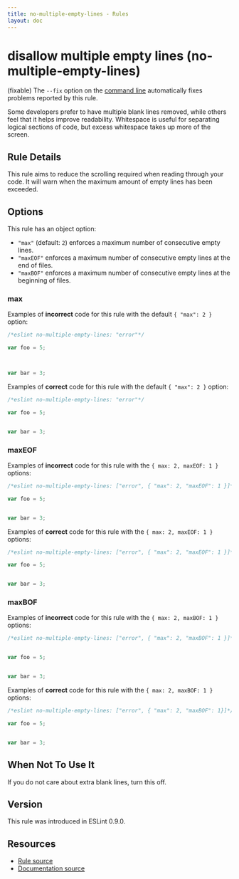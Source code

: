 ```yaml
---
title: no-multiple-empty-lines - Rules
layout: doc
---
```

<!-- Note: No pull requests accepted for this file. See README.md in the root directory for details. -->

# disallow multiple empty lines (no-multiple-empty-lines)

(fixable) The `--fix` option on the [command line](../user-guide/command-line-interface#fix) automatically fixes problems reported by this rule.

Some developers prefer to have multiple blank lines removed, while others feel that it helps improve readability. Whitespace is useful for separating logical sections of code, but excess whitespace takes up more of the screen.

## Rule Details

This rule aims to reduce the scrolling required when reading through your code. It will warn when the maximum amount of empty lines has been exceeded.

## Options

This rule has an object option:

* `"max"` (default: `2`) enforces a maximum number of consecutive empty lines.
* `"maxEOF"` enforces a maximum number of consecutive empty lines at the end of files.
* `"maxBOF"` enforces a maximum number of consecutive empty lines at the beginning of files.

### max

Examples of **incorrect** code for this rule with the default `{ "max": 2 }` option:

```js
/*eslint no-multiple-empty-lines: "error"*/

var foo = 5;



var bar = 3;
```

Examples of **correct** code for this rule with the default `{ "max": 2 }` option:

```js
/*eslint no-multiple-empty-lines: "error"*/

var foo = 5;


var bar = 3;
```

### maxEOF

Examples of **incorrect** code for this rule with the `{ max: 2, maxEOF: 1 }` options:

```js
/*eslint no-multiple-empty-lines: ["error", { "max": 2, "maxEOF": 1 }]*/

var foo = 5;


var bar = 3;


```

Examples of **correct** code for this rule with the `{ max: 2, maxEOF: 1 }` options:

```js
/*eslint no-multiple-empty-lines: ["error", { "max": 2, "maxEOF": 1 }]*/

var foo = 5;


var bar = 3;

```

### maxBOF

Examples of **incorrect** code for this rule with the `{ max: 2, maxBOF: 1 }` options:

```js
/*eslint no-multiple-empty-lines: ["error", { "max": 2, "maxBOF": 1 }]*/


var foo = 5;


var bar = 3;
```

Examples of **correct** code for this rule with the `{ max: 2, maxBOF: 1 }` options:

```js
/*eslint no-multiple-empty-lines: ["error", { "max": 2, "maxBOF": 1}]*/

var foo = 5;


var bar = 3;
```

## When Not To Use It

If you do not care about extra blank lines, turn this off.

## Version

This rule was introduced in ESLint 0.9.0.

## Resources

* [Rule source](https://github.com/eslint/eslint/tree/master/lib/rules/no-multiple-empty-lines.js)
* [Documentation source](https://github.com/eslint/eslint/tree/master/docs/rules/no-multiple-empty-lines.md)
